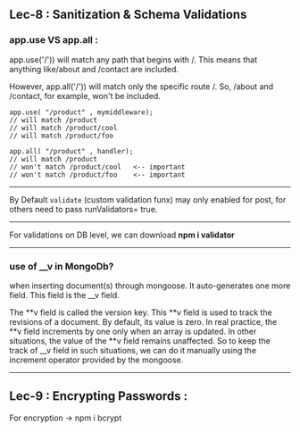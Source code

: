 ## Lec-8 : Sanitization & Schema Validations

### app.use VS app.all :

app.use('/')) will match any path that begins with /. This means that anything like/about and /contact are included.

However, app.all('/')) will match only the specific route /. So, /about and /contact, for example, won't be included.

```
app.use( "/product" , mymiddleware);
// will match /product
// will match /product/cool
// will match /product/foo

app.all( "/product" , handler);
// will match /product
// won't match /product/cool   <-- important
// won't match /product/foo    <-- important
```

---

By Default `validate` (custom validation funx) may only enabled for post, for others need to pass runValidators= true.

---

For validations on DB level, we can download **npm i validator**

---

### use of \_\_v in MongoDb?

when inserting document(s) through mongoose. It auto-generates one more field. This field is the \_\_v field.

The **v field is called the version key. This **v field is used to track the revisions of a document. By default, its value is zero. In real practice, the **v field increments by one only when an array is updated. In other situations, the value of the **v field remains unaffected. So to keep the track of \_\_v field in such situations, we can do it manually using the increment operator provided by the mongoose.

---

## Lec-9 : Encrypting Passwords :

For encryption → npm i bcrypt
